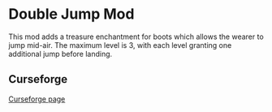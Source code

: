 # Double Jump Mod
This mod adds a treasure enchantment for boots which allows the wearer to jump mid-air. The maximum level is 3, with each level granting one additional jump before landing. 

## Curseforge
[Curseforge page](https://www.curseforge.com/minecraft/mc-mods/double-jump-mod)